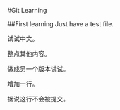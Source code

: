 #Git Learning

##First learning
Just have a test file.

试试中文。

整点其他内容。

做成另一个版本试试。

增加一行。

据说这行不会被提交。

